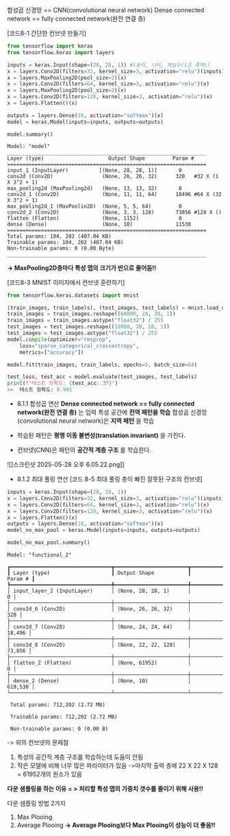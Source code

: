 
합성곱 신경망 == CNN(convolutional neural network)
Dense connected network == fully connected network(완전 연결 층)

[코드8-1 간단한 컨브넷 만들기]
```python
from tensorflow import keras
from tensorflow.keras import layers

inputs = keras.Input(shape=(28, 28, 1)) #(높이, 너비, 채널수(1은 흑백))
x = layers.Conv2D(filters=32, kernel_size=3, activation="relu")(inputs)
x = layers.MaxPooling2D(pool_size=2)(x)
x = layers.Conv2D(filters=64, kernel_size=3, activation="relu")(x)
x = layers.MaxPooling2D(pool_size=2)(x)
x = layers.Conv2D(filters=128, kernel_size=3, activation="relu")(x)
x = layers.Flatten()(x)

outputs = layers.Dense(10, activation="softmax")(x)
model = keras.Model(inputs=inputs, outputs=outputs)
```

```pyhton
model.summary()

Model: "model" 
_________________________________________________________________ 
Layer (type)                     Output Shape         Param # ================================================================= 
input_1 (InputLayer)          [(None, 28, 28, 1)]       0 
conv2d (Conv2D)                (None, 26, 26, 32)      320   #32 X (1 X 3^2 + 1)
max_pooling2d (MaxPooling2d)   (None, 13, 13, 32)       0 
conv2d_1 (Conv2D)              (None, 11, 11, 64)      18496 #64 X (32 X 3^2 + 1)
max_pooling2d_1 (MaxPoolin2D)  (None, 5, 5, 64)         0  
conv2d_2 (Conv2D)              (None, 3, 3, 128)       73856 #128 X ()
flatten (Flatten)              (None, 1152)             0 
dense (Dense)                  (None, 10)              11530 ================================================================= 
Total params: 104, 202 (407.04 KB) 
Trainable params: 104, 202 (407.04 KB) 
Non-trainable params: 0 (0.00 Byte) 
_________________________________________________________________
```
__-> MaxPooling2D층마다 특성 맵의 크기가 반으로 줄어듬!!__


[코드8-3 MNIST 이미지에서 컨브넷 훈련하기]
```python
from tensorflow.keras.datasets import mnist

(train_images, train_labels), (test_images, test_labels) = mnist.load_data()
train_images = train_images.reshape((60000, 28, 28, 1))
train_images = train_images.astype("float32") / 255
test_images = test_images.reshape((10000, 28, 28, 1))
test_images = test_images.astype("float32") / 255
model.compile(optimizer="rmsprop",
	loss="sparse_categorical_crossentropy",
	metrics=["accuracy"])

model.fit(train_images, train_labels, epochs=5, batch_size=64)
```

```python
test_loss, test_acc = model.evaluate(test_images, test_labels)
print(f"테스트 정확도: {test_acc:.3f}")
>>  테스트 정확도: 0.991
```

- 8.1.1 합성곱 연산
__Dense connected network == fully connected network(완전 연결 층)__ 
는 입력 특성 공간에 __전역 패턴을 학습__
합성곱 신경망(convolutional neural network)은 __지역 패턴__ 을 학습

- 학습된 패턴은 __평행 이동 불변성(translation invariant)__ 을 가진다.
- 컨브넷(CNN)은 패턴의 __공간적 계층 구조__ 를 학습한다.

![[스크린샷 2025-05-28 오후 6.05.22.png]]

- 8.1.2 최대 풀링 연산
[코드 8-5 최대 풀링 층이 빠진 잘못된 구조의 컨브넷]
```python
inputs = keras.Input(shape=(28, 28, 1))
x = layers.Conv2D(filters=32, kernel_size=3, activation="relu")(inputs)
x = layers.Conv2D(filters=64, kernel_size=3, activation="relu")(x)
x = layers.Conv2D(filters=128, kernel_size=3, activation="relu")(x)
x = layers.Flatten()(x)
outputs = layers.Dense(10, activation="softmax")(x)
model_no_max_pool = keras.Model(inputs=inputs, outputs=outputs)

model_no_max_pool.summary()
```
```
Model: "functional_2"

┏━━━━━━━━━━━━━━━━━━━━━━━━━━━━━━━━━┳━━━━━━━━━━━━━━━━━━━━━━━━┳━━━━━━━━━━━━━━━┓
┃ Layer (type)                    ┃ Output Shape           ┃       Param # ┃
┡━━━━━━━━━━━━━━━━━━━━━━━━━━━━━━━━━╇━━━━━━━━━━━━━━━━━━━━━━━━╇━━━━━━━━━━━━━━━┩
│ input_layer_2 (InputLayer)      │ (None, 28, 28, 1)      │             0 │
├─────────────────────────────────┼────────────────────────┼───────────────┤
│ conv2d_6 (Conv2D)               │ (None, 26, 26, 32)     │           320 │
├─────────────────────────────────┼────────────────────────┼───────────────┤
│ conv2d_7 (Conv2D)               │ (None, 24, 24, 64)     │        18,496 │
├─────────────────────────────────┼────────────────────────┼───────────────┤
│ conv2d_8 (Conv2D)               │ (None, 22, 22, 128)    │        73,856 │
├─────────────────────────────────┼────────────────────────┼───────────────┤
│ flatten_2 (Flatten)             │ (None, 61952)          │             0 │
├─────────────────────────────────┼────────────────────────┼───────────────┤
│ dense_2 (Dense)                 │ (None, 10)             │       619,530 │
└─────────────────────────────────┴────────────────────────┴───────────────┘

 Total params: 712,202 (2.72 MB)

 Trainable params: 712,202 (2.72 MB)

 Non-trainable params: 0 (0.00 B)
```


-> 위의 컨브넷의 문제점
1. 특성의 공간적 계층 구조를 학습하는데 도움이 안됨
2. 작은 모델에 비해 너무 많은 파라미터가 있음 
		->마지막 출력 층에 22 X 22 X 128 = 61952개의 원소가 있음

__다운 샘플링을 하는 이유
	= > 처리할 특성 맵의 가중치 갯수를 줄이기 위해 사용!!__

다운 샘플링 방법 2가지
1. Max Plooing
2. Average Plooing
	__-> Average Plooing보다 Max Plooing이 성능이 더 좋음!!__


